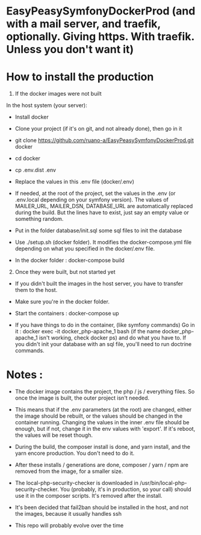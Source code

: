 # EasyPeasySymfonyDockerProd (and with a mail server, and traefik, optionally. Giving https. With traefik. Unless you don't want it)

# How to install the production

1) If the docker images were not built

In the host system (your server):

* Install docker

* Clone your project (if it's on git, and not already done), then go in it

* git clone https://github.com/ruano-a/EasyPeasySymfonyDockerProd.git docker

* cd docker

* cp .env.dist .env

* Replace the values in this .env file (docker/.env)

* If needed, at the root of the project, set the values in the .env (or .env.local depending on your symfony version). The values of MAILER_URL, MAILER_DSN, DATABASE_URL are automatically replaced during the build. But the lines have to exist, just say an empty value or something random.

* Put in the folder database/init.sql some sql files to init the database

* Use ./setup.sh (docker folder). It modifies the docker-compose.yml file depending on what you specified in the docker/.env file.

* In the docker folder : docker-compose build

2) Once they were built, but not started yet

* If you didn't built the images in the host server, you have to transfer them to the host.

* Make sure you're in the docker folder.

* Start the containers : docker-compose up

* If you have things to do in the container, (like symfony commands) Go in it : docker exec -it docker_php-apache_1 bash (if the name docker_php-apache_1 isn't working, check docker ps) and do what you have to. If you didn't init your database with an sql file, you'll need to run doctrine commands.

# Notes :

* The docker image contains the project, the php / js / everything files. So once the image is built, the outer project isn't needed.

* This means that if the .env parameters (at the root) are changed, either the image should be rebuilt, or the values should be changed in the container running. Changing the values in the inner .env file should be enough, but if not, change it in the env values with 'export'. If it's reboot, the values will be reset though.

* During the build, the composer install is done, and yarn install, and the yarn encore production. You don't need to do it.

* After these installs / generations are done, composer / yarn / npm are removed from the image, for a smaller size.

* The local-php-security-checker is downloaded in /usr/bin/local-php-security-checker. You (probably, it's in production, so your call) should use it in the composer scripts. It's removed after the install.

* It's been decided that fail2ban should be installed in the host, and not the images, because it usually handles ssh

* This repo will probably evolve over the time
